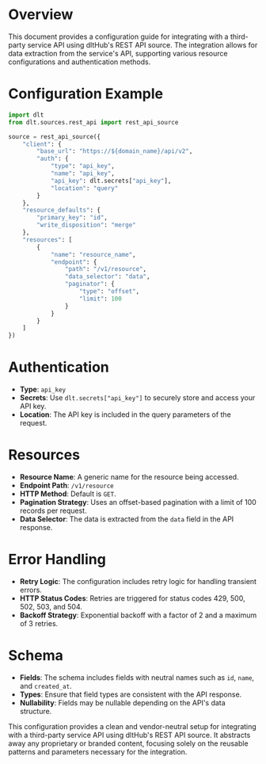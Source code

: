 # Overview

This document provides a configuration guide for integrating with a third-party service API using dltHub's REST API source. The integration allows for data extraction from the service's API, supporting various resource configurations and authentication methods.

# Configuration Example

```python
import dlt
from dlt.sources.rest_api import rest_api_source

source = rest_api_source({
    "client": {
        "base_url": "https://${domain_name}/api/v2",
        "auth": {
            "type": "api_key",
            "name": "api_key",
            "api_key": dlt.secrets["api_key"],
            "location": "query"
        }
    },
    "resource_defaults": {
        "primary_key": "id",
        "write_disposition": "merge"
    },
    "resources": [
        {
            "name": "resource_name",
            "endpoint": {
                "path": "/v1/resource",
                "data_selector": "data",
                "paginator": {
                    "type": "offset",
                    "limit": 100
                }
            }
        }
    ]
})
```

# Authentication

- **Type**: `api_key`
- **Secrets**: Use `dlt.secrets["api_key"]` to securely store and access your API key.
- **Location**: The API key is included in the query parameters of the request.

# Resources

- **Resource Name**: A generic name for the resource being accessed.
- **Endpoint Path**: `/v1/resource`
- **HTTP Method**: Default is `GET`.
- **Pagination Strategy**: Uses an offset-based pagination with a limit of 100 records per request.
- **Data Selector**: The data is extracted from the `data` field in the API response.

# Error Handling

- **Retry Logic**: The configuration includes retry logic for handling transient errors.
- **HTTP Status Codes**: Retries are triggered for status codes 429, 500, 502, 503, and 504.
- **Backoff Strategy**: Exponential backoff with a factor of 2 and a maximum of 3 retries.

# Schema

- **Fields**: The schema includes fields with neutral names such as `id`, `name`, and `created_at`.
- **Types**: Ensure that field types are consistent with the API response.
- **Nullability**: Fields may be nullable depending on the API's data structure.

This configuration provides a clean and vendor-neutral setup for integrating with a third-party service API using dltHub's REST API source. It abstracts away any proprietary or branded content, focusing solely on the reusable patterns and parameters necessary for the integration.